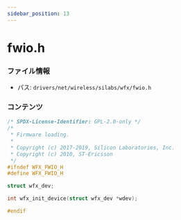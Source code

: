 ```yaml
---
sidebar_position: 13
---
```

# fwio.h

### ファイル情報

- パス: `drivers/net/wireless/silabs/wfx/fwio.h`

### コンテンツ

```h
/* SPDX-License-Identifier: GPL-2.0-only */
/*
 * Firmware loading.
 *
 * Copyright (c) 2017-2019, Silicon Laboratories, Inc.
 * Copyright (c) 2010, ST-Ericsson
 */
#ifndef WFX_FWIO_H
#define WFX_FWIO_H

struct wfx_dev;

int wfx_init_device(struct wfx_dev *wdev);

#endif

```
